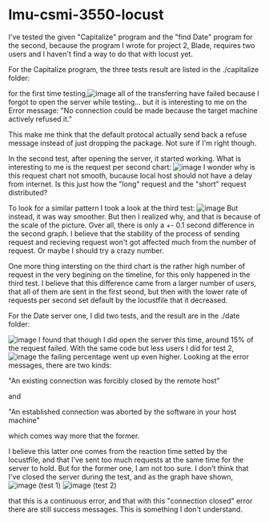 # lmu-csmi-3550-locust

I've tested the given "Capitalize" program and the "find Date" program for the second, because the program I wrote for project 2, Blade, requires two users and I haven't find a way to do that with locust yet.

For the Capitalize program, the three tests result are listed in the ./capitalize folder:

  for the first time testing,![image](https://user-images.githubusercontent.com/46990486/141945805-f6886a7b-d934-413e-b7d8-e8e8c09f66be.png)
all of the transferring have failed because I forgot to open the server while testing...
but it is interesting to me on the Error message: "No connection could be made because the target machine actively refused it."

This make me think that the default protocal actually send back a refuse message instead of just dropping the package. Not sure if I'm right though.

In the second test, after opening the server, it started working. What is interesting to me is the request per second chart:
![image](https://user-images.githubusercontent.com/46990486/141946500-24620c77-f69e-4f49-bd63-7729b44b84e8.png)
I wonder why is this request chart not smooth, bucause local host should not have a delay from internet. Is this just how the "long" request and the "short" request distributed?

To look for a similar pattern I took a look at the third test:
![image](https://user-images.githubusercontent.com/46990486/141946837-5fce76f4-b52a-4393-9977-e4eb36ff6f51.png)
But instead, it was way smoother. But then I realized why, and that is because of the scale of the picture. Over all, there is only a +- 0.1 second difference in the second graph. I believe that the stability of the process of sending request and recieving request won't got affected much from the number of request. Or maybe I should try a crazy number.

One more thing intersting on the third chart is the rather high number of request in the very begining on the timeline, for this only happened in the third test. I believe that this difference came from a larger number of users, that all of them are sent in the first seond, but then with the lower rate of requests per second set default by the locustfile that it decreased.



For the Date server one, I did two tests, and the result are in the ./date folder:

![image](https://user-images.githubusercontent.com/46990486/141948449-5c9972df-88bc-4888-a6ff-3fd015720d90.png)
I found that though I did open the server this time, around 15% of the request failed. With the same code but less users I did for test 2, 
![image](https://user-images.githubusercontent.com/46990486/141948868-cd8616e1-fc50-48ee-97ea-482371a68844.png)
the failing percentage went up even higher. Looking at the error messages, there are two kinds:

"An existing connection was forcibly closed by the remote host"

and 

"An established connection was aborted by the software in your host machine"

which comes way more that the former. 

I believe this latter one comes from the reaction time setted by the locustfile, and that I've sent too much requests at the same time for the server to hold. But for the former  one, I am not too sure. I don't think that I've closed the server during the test, and as the graph have shown,
![image](https://user-images.githubusercontent.com/46990486/141949566-19bc3f80-af5e-4d50-9614-d4e6d4388e21.png)
(test 1)
![image](https://user-images.githubusercontent.com/46990486/141949613-3437b8be-59c7-475d-9ba2-fb09939e89ca.png)
(test 2)

that this is a continuous error, and that with this "connection closed" error there are still success messages. This is something I don't understand.
